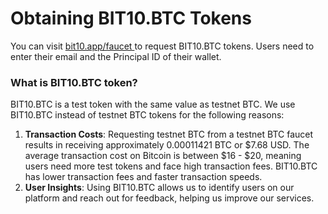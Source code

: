 # Obtaining BIT10.BTC Tokens

You can visit [bit10.app/faucet ](https://bit10.app/faucet)to request BIT10.BTC tokens. Users need to enter their email and the Principal ID of their wallet.

### What is BIT10.BTC token?

BIT10.BTC is a test token with the same value as testnet BTC. We use BIT10.BTC instead of testnet BTC tokens for the following reasons:

1. **Transaction Costs**: Requesting testnet BTC from a testnet BTC faucet results in receiving approximately 0.00011421 BTC or $7.68 USD. The average transaction cost on Bitcoin is between $16 - $20, meaning users need more test tokens and face high transaction fees. BIT10.BTC has lower transaction fees and faster transaction speeds.
2. **User Insights**: Using BIT10.BTC allows us to identify users on our platform and reach out for feedback, helping us improve our services.
